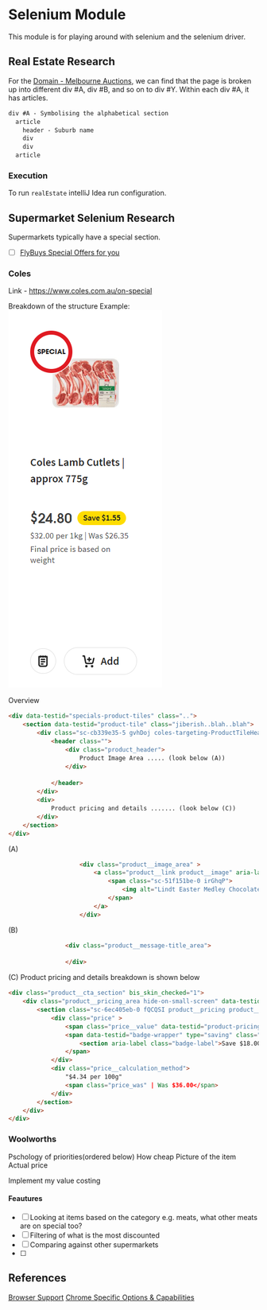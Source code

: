 # Selenium Module 
This module is for playing around with selenium and the selenium driver. 


## Real Estate Research
For the [Domain - Melbourne Auctions](https://www.domain.com.au/auction-results/melbourne), we can find that the page is broken up into different div #A, div #B, and so on to div #Y. Within each div #A, it has articles.
```html
div #A - Symbolising the alphabetical section
  article
    header - Suburb name
    div
    div
  article
```
### Execution
To run `realEstate` intelliJ Idea run configuration. 

## Supermarket Selenium Research
Supermarkets typically have a special section. 
- [ ] [FlyBuys Special Offers for you](https://experience.flybuys.com.au/offers/category/?cat=Offers%20just%20for%20you)
### Coles
Link - https://www.coles.com.au/on-special

Breakdown of the structure
Example:
![img.png](images/product-design.png)

Overview 
```html
<div data-testid="specials-product-tiles" class="..">
    <section data-testid="product-tile" class="jiberish..blah..blah">
        <div class="sc-cb339e35-5 gvhDoj coles-targeting-ProductTileHeaderWrapper">
            <header class="">
                <div class="product_header">
                    Product Image Area ..... (look below (A))
                </div>

            </header>
        </div>
        <div>
            Product pricing and details ....... (look below (C))
        </div>
    </section>
</div>
```
(A)
```html
                    <div class="product__image_area" >
                        <a class="product__link product__image" aria-label="" href="/product/coles-lamb-cutlets-approx.-775g-1757810">
                            <span class="sc-51f151be-0 irGhqP">
                                <img alt="Lindt Easter Medley Chocolate Pouch Bag | 415g" src="link">
                            </span>
                        </a>
                    </div>
```

(B) 
```html
                <div class="product__message-title_area">

                </div>
```

(C) Product pricing and details breakdown is shown below
```html
<div class="product__cta_section" bis_skin_checked="1">
    <div class="product__pricing_area hide-on-small-screen" data-testid="large-screen-pricing" bis_skin_checked="1">
        <section class="sc-6ec405eb-0 fQCQSI product__pricing product__pricing" data-testid="product_price">
            <div class="price" >
                <span class="price__value" data-testid="product-pricing" aria-label="Price $18.00">$18.00</span>
                <span data-testid="badge-wrapper" type="saving" class="sc-b5559c87-0 dSFfxD badge is-small badge is-small">
                    <section aria-label class="badge-label">Save $18.00</section>
                </span>
            </div>
            <div class="price__calculation_method">
                "$4.34 per 100g"
                <span class="price_was" | Was $36.00</span>
            </div>
        </section>
    </div>
</div>

```

### Woolworths


Pschology of priorities(ordered below)
How cheap
Picture of the item
Actual price 

Implement my value costing

#### Feautures
- [ ] Looking at items based on the category e.g. meats, what other meats are on special too? 
- [ ] Filtering of what is the most discounted 
- [ ] Comparing against other supermarkets
- [ ]


## References
[Browser Support](https://www.selenium.dev/documentation/webdriver/browsers/)
[Chrome Specific Options & Capabilities](https://chromedriver.chromium.org/capabilities)